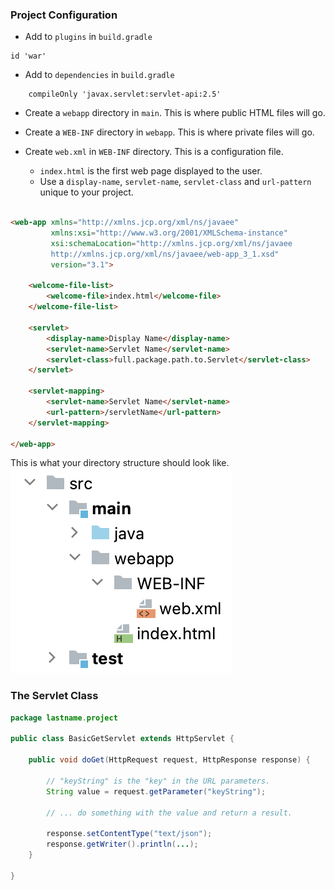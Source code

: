 ### Project Configuration

- Add to `plugins` in `build.gradle`
```
id 'war'
```

- Add to `dependencies` in `build.gradle`
```
    compileOnly 'javax.servlet:servlet-api:2.5'
```

- Create a `webapp` directory in `main`. This is where public HTML files will go.

- Create a `WEB-INF` directory in `webapp`. This is where private files will go.

- Create `web.xml` in `WEB-INF` directory. This is a configuration file.
  - `index.html` is the first web page displayed to the user.
  - Use a `display-name`, `servlet-name`, `servlet-class` and `url-pattern` unique to your project.

``` html

<web-app xmlns="http://xmlns.jcp.org/xml/ns/javaee"
         xmlns:xsi="http://www.w3.org/2001/XMLSchema-instance"
         xsi:schemaLocation="http://xmlns.jcp.org/xml/ns/javaee
         http://xmlns.jcp.org/xml/ns/javaee/web-app_3_1.xsd"
         version="3.1">

    <welcome-file-list>
        <welcome-file>index.html</welcome-file>
    </welcome-file-list>

    <servlet>
        <display-name>Display Name</display-name>
        <servlet-name>Servlet Name</servlet-name>
        <servlet-class>full.package.path.to.Servlet</servlet-class>
    </servlet>

    <servlet-mapping>
        <servlet-name>Servlet Name</servlet-name>
        <url-pattern>/servletName</url-pattern>
    </servlet-mapping>

</web-app>

```

This is what your directory structure should look like.
![servlet directory structure](servlet-directory-structure.png)

### The Servlet Class

``` java 
package lastname.project

public class BasicGetServlet extends HttpServlet {

    public void doGet(HttpRequest request, HttpResponse response) {
    
        // "keyString" is the "key" in the URL parameters.
        String value = request.getParameter("keyString");
        
        // ... do something with the value and return a result.
    
        response.setContentType("text/json");
        response.getWriter().println(...);
    }

}

```





